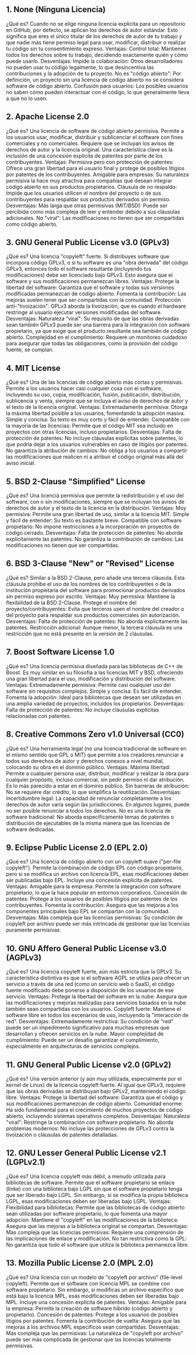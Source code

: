 ## 1. None (Ninguna Licencia) 
¿Qué es? Cuando no se elige ninguna licencia explícita para un repositorio en GitHub, por defecto, se aplican los derechos de autor estándar. Esto significa que eres el único titular de los derechos de autor de tu trabajo y que nadie más tiene permiso legal para usar, modificar, distribuir o realizar tu código sin tu consentimiento expreso. 
Ventajas: 
Control total: Mantienes todos los derechos sobre tu trabajo, decidiendo exactamente quién y cómo puede usarlo. 
Desventajas: 
Impide la colaboración: Otros desarrolladores no pueden usar tu código legalmente, lo que desincentiva las contribuciones y la adopción de tu proyecto. 
No es "código abierto": Por definición, un proyecto sin una licencia de código abierto no se considera software de código abierto. 
Confusión para usuarios: Los posibles usuarios no saben cómo pueden interactuar con el código, lo que generalmente lleva a que no lo usen. 
 
## 2. Apache License 2.0 
¿Qué es? Una licencia de software de código abierto permisiva. Permite a los usuarios usar, modificar, distribuir y sublicenciar el software con fines comerciales y no comerciales. Requiere que se incluyan los avisos de derechos de autor y la licencia original. Una característica clave es la inclusión de una concesión explícita de patentes por parte de los contribuyentes. 
Ventajas: 
Permisiva pero con protección de patentes: Ofrece una gran libertad para el usuario final y protege de posibles litigios por patentes de los contribuyentes. 
Amigable para empresas: Su naturaleza permisiva la hace muy atractiva para compañías que desean integrar código abierto en sus productos propietarios. 
Cláusula de no respaldo: Impide que los usuarios utilicen el nombre del proyecto o de sus contribuyentes para respaldar sus productos derivados sin permiso. 
Desventajas: 
Más larga que otras permisivas (MIT/BSD): Puede ser percibida como más compleja de leer y entender debido a sus cláusulas adicionales. 
No "viral": Las modificaciones no tienen que ser compartidas como código abierto. 
 
## 3. GNU General Public License v3.0 (GPLv3) 
¿Qué es? Una licencia "copyleft" fuerte. Si distribuyes software que incorpora código GPLv3, o si tu software es una "obra derivada" del código GPLv3, entonces todo el software resultante (incluyendo tus modificaciones) debe ser licenciado bajo GPLv3. Esto asegura que el software y sus modificaciones permanezcan libres. 
Ventajas: 
Protege la libertad del software: Garantiza que el software y todas sus versiones modificadas permanezcan de código abierto. 
Fomenta la contribución: Las mejoras suelen tener que ser compartidas con la comunidad. 
Protección anti-"tivoización": GPLv3 aborda la tivoización, que es cuando el hardware restringe al usuario ejecutar versiones modificadas del software. 
Desventajas: 
Naturaleza "viral": Su requisito de que las obras derivadas sean también GPLv3 puede ser una barrera para la integración con software propietario, ya que exige que el producto resultante sea también de código abierto. 
Complejidad en el cumplimiento: Requiere un monitoreo cuidadoso para asegurar que todas las obligaciones, como la provisión del código fuente, se cumplan. 
 
 ## 4. MIT License 
¿Qué es? Una de las licencias de código abierto más cortas y permisivas. Permite a los usuarios hacer casi cualquier cosa con el software, incluyendo su uso, copia, modificación, fusión, publicación, distribución, sublicencia y venta, siempre que se incluya el aviso de derechos de autor y el texto de la licencia original. 
Ventajas: 
Extremadamente permisiva: Otorga la máxima libertad posible a los usuarios, fomentando la adopción masiva. 
Simple y concisa: Su texto es muy corto y fácil de entender. 
Compatible con la mayoría de las licencias: Permite que el código MIT sea incluido en proyectos con otras licencias, incluso propietarios. 
Desventajas: 
Falta de protección de patentes: No incluye cláusulas explícitas sobre patentes, lo que podría dejar a los usuarios vulnerables en caso de litigios por patentes. 
No garantiza la atribución de cambios: No obliga a los usuarios a compartir las modificaciones que realicen ni a atribuir el código original más allá del aviso inicial. 
 
## 5. BSD 2-Clause "Simplified" License 
¿Qué es? Una licencia permisiva que permite la redistribución y el uso del software, con o sin modificaciones, siempre que se incluyan los avisos de derechos de autor y el texto de la licencia en la distribución. 
Ventajas: 
Muy permisiva: Permite una gran libertad de uso, similar a la licencia MIT. 
Simple y fácil de entender: Su texto es bastante breve. 
Compatible con software propietario: No impone restricciones a la incorporación en proyectos de código cerrado. 
Desventajas: 
Falta de protección de patentes: No aborda explícitamente las patentes. 
No garantiza la contribución de cambios: Las modificaciones no tienen que ser compartidas. 
 
 ## 6. BSD 3-Clause "New" or "Revised" License 
¿Qué es? Similar a la BSD 2-Clause, pero añade una tercera cláusula. Esta cláusula prohíbe el uso de los nombres de los contribuyentes o de la institución propietaria del software para promocionar productos derivados sin permiso expreso por escrito. 
Ventajas: 
Muy permisiva: Mantiene la flexibilidad de la BSD 2-Clause. 
Protege el nombre del proyecto/contribuyentes: Evita que terceros usen el nombre del creador o del proyecto para respaldar sus productos comerciales sin autorización. 
Desventajas: 
Falta de protección de patentes: No aborda explícitamente las patentes. 
Restricción adicional: Aunque menor, la tercera cláusula es una restricción que no está presente en la versión de 2 cláusulas. 
 
## 7. Boost Software License 1.0 
¿Qué es? Una licencia permisiva diseñada para las bibliotecas de C++ de Boost. Es muy similar en su filosofía a las licencias MIT y BSD, ofreciendo una gran libertad para el uso, modificación y distribución del software. 
Ventajas: 
Extremadamente permisiva: Permite casi cualquier uso del software sin requisitos complejos. 
Simple y concisa: Es fácil de entender. 
Fomenta la adopción: Ideal para bibliotecas que desean ser utilizadas en una amplia variedad de proyectos, incluidos los propietarios. 
Desventajas: 
Falta de protección de patentes: No incluye cláusulas explícitas relacionadas con patentes. 
 
## 8. Creative Commons Zero v1.0 Universal (CC0) 
¿Qué es? Una herramienta legal (no una licencia tradicional de software en el mismo sentido que GPL o MIT) que permite a los creadores renunciar a todos sus derechos de autor y derechos conexos a nivel mundial, colocando su obra en el dominio público. 
Ventajas: 
Máxima libertad: Permite a cualquier persona usar, distribuir, modificar y realizar la obra para cualquier propósito, incluso comercial, sin pedir permiso ni dar atribución. Es lo más parecido a estar en el dominio público. 
Sin barreras de atribución: No se requiere dar crédito, lo que simplifica la reutilización. 
Desventajas: 
Incertidumbre legal: La capacidad de renunciar completamente a los derechos de autor varía según las jurisdicciones. En algunos lugares, puede no ser posible renunciar a todos los derechos. 
No es una licencia de software tradicional: No aborda específicamente temas de patentes o distribución de ejecutables de la misma manera que las licencias de software dedicadas. 
 
## 9. Eclipse Public License 2.0 (EPL 2.0) 
¿Qué es? Una licencia de código abierto con un copyleft suave ("per-file copyleft"). Permite la combinación de código EPL con código propietario, pero si se modifica un archivo con licencia EPL, esas modificaciones deben ser publicadas bajo EPL. Incluye una concesión explícita de patentes. 
Ventajas: 
Amigable para la empresa: Permite la integración con software propietario, lo que la hace popular en entornos corporativos. 
Concesión de patentes: Protege a los usuarios de posibles litigios por patentes de los contribuyentes. 
Fomenta la contribución: Asegura que las mejoras a los componentes principales bajo EPL se compartan con la comunidad. 
Desventajas: 
Más compleja que las licencias permisivas: Su condición de copyleft por archivo puede ser más intrincada de gestionar que las licencias puramente permisivas. 
 
## 10. GNU Affero General Public License v3.0 (AGPLv3) 
¿Qué es? Una licencia copyleft fuerte, aún más estricta que la GPLv3. Su característica distintiva es que si el software AGPL se utiliza para ofrecer un servicio a través de una red (como un servicio web o SaaS), el código fuente modificado debe ponerse a disposición de los usuarios de ese servicio. 
Ventajas: 
Protege la libertad del software en la nube: Asegura que las modificaciones y mejoras realizadas para servicios basados en la nube también sean compartidas con los usuarios. 
Copyleft fuerte: Mantiene el software libre en todos los escenarios de uso, incluyendo la "interacción de red". 
Desventajas: 
Extremadamente restrictiva: Su condición de "red" puede ser un impedimento significativo para muchas empresas que desarrollan y ofrecen servicios en la nube. 
Mayor complejidad de cumplimiento: Puede ser un desafío garantizar el cumplimiento, especialmente en arquitecturas de servicios complejos. 
 
## 11. GNU General Public License v2.0 (GPLv2) 
¿Qué es? Una versión anterior (y aún muy utilizada, especialmente por el kernel de Linux) de la licencia copyleft fuerte. Al igual que GPLv3, requiere que las obras derivadas se distribuyan bajo GPLv2, manteniendo el código libre. 
Ventajas: 
Protege la libertad del software: Garantiza que el código y sus modificaciones permanezcan de código abierto. 
Comunidad enorme: Ha sido fundamental para el crecimiento de muchos proyectos de código abierto, incluyendo sistemas operativos completos. 
Desventajas: 
Naturaleza "viral": Restringe la combinación con software propietario. 
No aborda problemas modernos: No incluye las protecciones de GPLv3 contra la tivoización o cláusulas de patentes detalladas. 
 
## 12. GNU Lesser General Public License v2.1 (LGPLv2.1) 
¿Qué es? Una licencia copyleft más débil, a menudo utilizada para bibliotecas de software. Permite que el software propietario se enlace (linke) con una biblioteca bajo LGPL sin que el software propietario tenga que ser liberado bajo LGPL. Sin embargo, si se modifica la propia biblioteca LGPL, esas modificaciones deben ser liberadas bajo LGPL. 
Ventajas: 
Flexibilidad para bibliotecas: Permite que las bibliotecas de código abierto sean utilizadas por software propietario, lo que fomenta una mayor adopción. 
Mantiene el "copyleft" en las modificaciones de la biblioteca: Asegura que las mejoras a la biblioteca original se compartan. 
Desventajas: 
Más compleja que las licencias permisivas: Requiere una comprensión de las implicaciones de enlace y modificación. 
No tan restrictiva como la GPL: No garantiza que todo el software que utiliza la biblioteca permanezca libre. 
 
## 13. Mozilla Public License 2.0 (MPL 2.0) 
¿Qué es? Una licencia con un modelo de "copyleft por archivo" (file-level copyleft). Permite que el software con licencia MPL se combine con software propietario. Sin embargo, si modificas un archivo específico que está bajo la licencia MPL, esas modificaciones deben ser liberadas bajo MPL. Incluye una concesión explícita de patentes. 
Ventajas: 
Amigable para la empresa: Permite la creación de software híbrido (código abierto y propietario). 
Concesión de patentes: Protege a los usuarios de posibles litigios por patentes. 
Fomenta la contribución de vuelta: Asegura que las mejoras a los archivos MPL específicos sean compartidas. 
Desventajas: 
Más compleja que las permisivas: La naturaleza de "copyleft por archivo" puede ser más complicada de gestionar que las licencias totalmente permisivas. 
